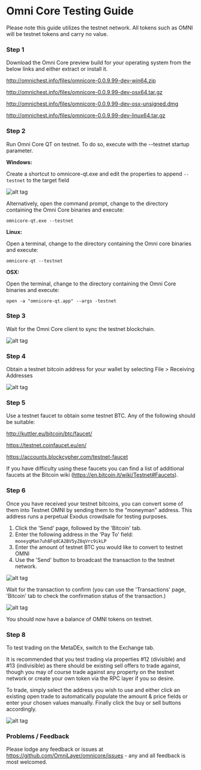 # Omni Core Testing Guide

Please note this guide utilizes the testnet network.  All tokens such as OMNI will be testnet tokens and carry no value.

### Step 1

Download the Omni Core preview build for your operating system from the below links and either extract or install it.

http://omnichest.info/files/omnicore-0.0.9.99-dev-win64.zip

http://omnichest.info/files/omnicore-0.0.9.99-dev-osx64.tar.gz

http://omnichest.info/files/omnicore-0.0.9.99-dev-osx-unsigned.dmg

http://omnichest.info/files/omnicore-0.0.9.99-dev-linux64.tar.gz

### Step 2

Run Omni Core QT on testnet.  To do so, execute with the --testnet startup parameter.

**Windows:**

Create a shortcut to omnicore-qt.exe and edit the properties to append ```--testnet``` to the target field

![alt tag](http://i.imgur.com/NJ5TuzN.png)

Alternatively, open the command prompt, change to the directory containing the Omni Core binaries and execute:

```omnicore-qt.exe --testnet```

**Linux:**

Open a terminal, change to the directory containing the Omni core binaries and execute:

```omnicore-qt --testnet```

**OSX:** 

Open the terminal, change to the directory containing the Omni Core binaries and execute:

```open -a "omnicore-qt.app" --args -testnet```

### Step 3

Wait for the Omni Core client to sync the testnet blockchain.

![alt tag](http://i.imgur.com/RLtEfCU.png)

### Step 4

Obtain a testnet bitcoin address for your wallet by selecting File > Receiving Addresses

![alt tag](http://i.imgur.com/vZxf0pL.png)

### Step 5

Use a testnet faucet to obtain some testnet BTC.  Any of the following should be suitable:

http://kuttler.eu/bitcoin/btc/faucet/

https://testnet.coinfaucet.eu/en/

https://accounts.blockcypher.com/testnet-faucet

If you have difficulty using these faucets you can find a list of additional faucets at the Bitcoin wiki (https://en.bitcoin.it/wiki/Testnet#Faucets).

### Step 6

Once you have received your testnet bitcoins, you can convert some of them into Testnet OMNI by sending them to the "moneyman" address.  This address runs a perpetual Exodus crowdsale for testing purposes.

1. Click the 'Send' page, followed by the 'Bitcoin' tab.
2. Enter the following address in the 'Pay To' field:  ```moneyqMan7uh8FqdCA2BV5yZ8qVrc9ikLP```
3. Enter the amount of testnet BTC you would like to convert to testnet OMNI
4. Use the 'Send' button to broadcast the transaction to the testnet network.

![alt tag](http://i.imgur.com/PnLyAYe.png)

Wait for the transaction to confirm (you can use the 'Transactions' page, 'Bitcoin' tab to check the confirmation status of the transaction.)

![alt tag](http://i.imgur.com/j62Cnig.png)

You should now have a balance of OMNI tokens on testnet.

### Step 8

To test trading on the MetaDEx, switch to the Exchange tab.  

It is recommended that you test trading via properties #12 (divisible) and #13 (indivisible) as there should be existing sell offers to trade against, though you may of course trade against any property on the testnet network or create your own token via the RPC layer if you so desire.

To trade, simply select the address you wish to use and either click an existing open trade to automatically populate the amount & price fields or enter your chosen values manually.  Finally click the buy or sell buttons accordingly.

![alt tag](http://i.imgur.com/G5dQS4E.png)

### Problems / Feedback

Please lodge any feedback or issues at https://github.com/OmniLayer/omnicore/issues - any and all feedback is most welcomed.
